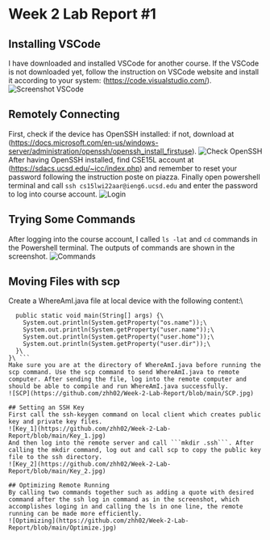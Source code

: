 # Week 2 Lab Report #1
## Installing VSCode
I have downloaded and installed VSCode for another course. If the VSCode is not downloaded yet, follow the instruction on VSCode website and install it according to your system:
(https://code.visualstudio.com/).
![Screenshot VSCode](https://github.com/zhh02/Week-2-Lab-Report/blob/main/VSCode.jpg)

## Remotely Connecting
First, check if the device has OpenSSH installed: if not, download at (https://docs.microsoft.com/en-us/windows-server/administration/openssh/openssh_install_firstuse). 
![Check OpenSSH](https://github.com/zhh02/Week-2-Lab-Report/blob/main/Remote1_CheckSSH.jpg)
After having OpenSSH installed, find CSE15L account at (https://sdacs.ucsd.edu/~icc/index.php) and remember to reset your password following the instruction poste on piazza. Finally open powershell terminal and call ```ssh cs15lwi22aar@ieng6.ucsd.edu``` and enter the password to log into course account. 
![Login](https://github.com/zhh02/Week-2-Lab-Report/blob/main/Remote2_Login.jpg)

## Trying Some Commands
After logging into the course account, I called ```ls -lat``` and ```cd``` commands in the Powershell terminal. The outputs of commands are shown in the screenshot. 
![Commands](https://github.com/zhh02/Week-2-Lab-Report/blob/main/Commands.jpg)

## Moving Files with scp
Create a WhereAmI.java file at local device with the following content:\
```class WhereAmI {\
  public static void main(String[] args) {\
    System.out.println(System.getProperty("os.name"));\
    System.out.println(System.getProperty("user.name"));\
    System.out.println(System.getProperty("user.home"));\
    System.out.println(System.getProperty("user.dir"));\
  }\
}\ ```
Make sure you are at the directory of WhereAmI.java before running the scp command. Use the scp command to send WhereAmI.java to remote computer. After sending the file, log into the remote computer and should be able to compile and run WhereAmI.java successfully. 
![SCP](https://github.com/zhh02/Week-2-Lab-Report/blob/main/SCP.jpg)

## Setting an SSH Key
First call the ssh-keygen command on local client which creates public key and private key files.
![Key_1](https://github.com/zhh02/Week-2-Lab-Report/blob/main/Key_1.jpg)
And then log into the remote server and call ```mkdir .ssh```. After calling the mkdir command, log out and call scp to copy the public key file to the ssh directory.
![Key_2](https://github.com/zhh02/Week-2-Lab-Report/blob/main/Key_2.jpg)

## Optimizing Remote Running
By calling two commands together such as adding a quote with desired command after the ssh log in command as in the screenshot, which accomplishes loging in and calling the ls in one line, the remote running can be made more efficiently. 
![Optimizing](https://github.com/zhh02/Week-2-Lab-Report/blob/main/Optimize.jpg)
